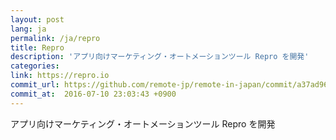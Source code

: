 ```yaml
---
layout: post
lang: ja
permalink: /ja/repro
title: Repro
description: 'アプリ向けマーケティング・オートメーションツール Repro を開発'
categories: 
link: https://repro.io
commit_url: https://github.com/remote-jp/remote-in-japan/commit/a37ad9610752ae94ec75d3457bc92f329418d6cc
commit_at:  2016-07-10 23:03:43 +0900
---
```


<p>アプリ向けマーケティング・オートメーションツール Repro を開発</p>
